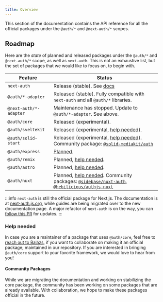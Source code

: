 ```yaml
---
title: Overview
---
```


This section of the documentation contains the API reference for all the official packages under the `@auth/*` and `@next-auth/*` scopes.

## Roadmap

Here are the _state_ of planned and released packages under the `@auth/*` and `@next-auth/*` scope, as well as `next-auth`. This is not an exhaustive list, but the set of packages that we would like to focus on, to begin with.

|        Feature         |  Status  |
| ---------------------- | -------- |
| `next-auth`            | Release (stable). See [docs](https://next-auth.js.org) |
| `@auth/*-adapter`      | Released (stable). Fully compatible with `next-auth` and all `@auth/*` libraries.   |
| `@next-auth/*-adapter` | Maintenance has stopped. Update to `@auth/*-adapter`. See above.  |
| `@auth/core`           | Released (experimental). |
| `@auth/sveltekit`      | Released (experimental, [help needed](#help-needed)). |
| `@auth/solid-start`    | Released (experimental, [help needed](#help-needed)). Community package: [`@solid-mediakit/auth`](https://www.npmjs.com/package/@solid-mediakit/auth) |
| `@auth/express`        | [Planned](https://github.com/nextauthjs/next-auth/issues/8257). |
| `@auth/remix`          | Planned, [help needed](#help-needed). |
| `@auth/astro`          | Planned, [help needed](#help-needed). |
| `@auth/nuxt`           | Planned, [help needed](#help-needed). Community packages: [`@sidebase/nuxt-auth`](https://github.com/sidebase/nuxt-auth), [`@hebilicious/authjs-nuxt`](https://authjs-nuxt.pages.dev/) |

:::info
`next-auth` is still the official package for Next.js. The documentation is at [next-auth.js.org](https://next-auth.js.org), while guides are being migrated over to the new documentation page. A major refactor of `next-auth` is on the way, you can [follow this PR](https://github.com/nextauthjs/next-auth/pull/7443) for updates.
:::

### Help needed

In case you are a maintainer of a package that uses `@auth/core`, feel free to [reach out to Balázs](https://twitter.com/balazsorban44), if you want to collaborate on making it an official package, maintained in our repository. If you are interested in bringing `@auth/core` support to your favorite framework, we would love to hear from you!

#### Community Packages

While we are migrating the documentation and working on stabilizing the core package, the community has been working on some packages that are already available. With collaboration, we hope to make these packages official in the future.